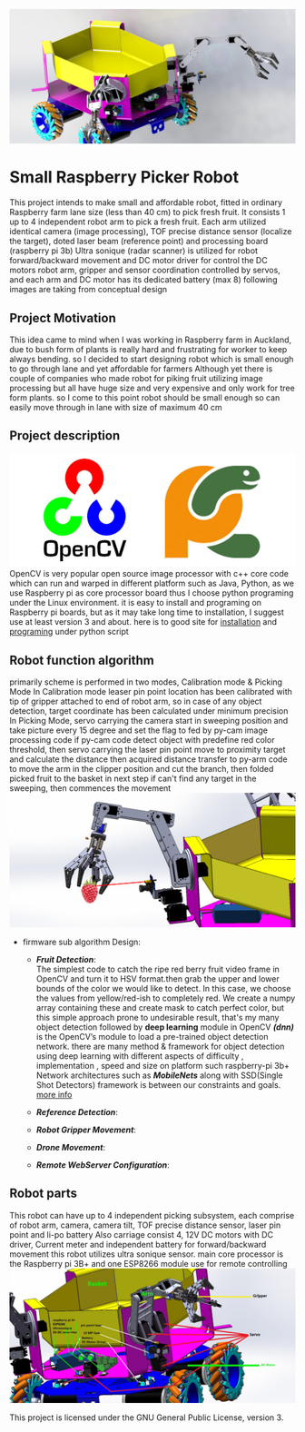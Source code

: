 ![.](https://github.com/mkeyno/Small-Raspberry-Picker-Robot/blob/master/resources/final.JPG) 

# Small Raspberry Picker Robot
This project intends to make small and affordable robot, fitted in ordinary Raspberry farm lane size (less than 40 cm) to pick fresh fruit. It consists 1 up to 4 independent robot arm to pick a fresh fruit. Each arm utilized identical camera (image processing), TOF precise distance sensor (localize the target), doted laser beam (reference point) and processing board (raspberry pi 3b)
Ultra sonique (radar scanner) is utilized for robot forward/backward movement and DC motor driver for control the DC motors
robot arm, gripper and sensor coordination controlled by servos, and each arm and DC motor has its dedicated battery (max 8) 
following images are taking from conceptual design 

## Project Motivation ##
This idea came to mind when I was working in Raspberry farm in Auckland, due to bush form of plants is really hard and frustrating for worker to keep always bending. so I decided to start designing robot which is small enough to go through lane and yet affordable for farmers
Although yet there is couple of companies who made robot for piking fruit utilizing image processing but all have huge size and very expensive and only work for tree form plants. so I come to this point robot should be small enough so can easily move through in lane with size of maximum 40 cm 

## Project description ##
 ![-](https://github.com/mkeyno/Small-Raspberry-Picker-Robot/blob/master/resources/python.jpg) 
OpenCV is very popular open source image processor with c++ core code which can run and warped in different platform such as Java, Python, as we use Raspberry pi as core processor board thus I choose python programing
under the Linux environment. it is easy to install and programing on Raspberry pi boards, but as it may take long time to installation, I suggest use at least version 3 and about. here is to good site
for [installation](https://www.pyimagesearch.com/2018/09/26/install-opencv-4-on-your-raspberry-pi/) and [programing](https://pythonprogramming.net/raspberry-pi-camera-opencv-face-detection-tutorial/) under python script  
 
## Robot function algorithm ## 


primarily scheme is performed in two modes, Calibration mode & Picking Mode
In Calibration mode leaser pin point location has been calibrated with tip of gripper attached to end of robot arm, so in case of any object detection, target coordinate has been calculated under minimum precision  
In Picking Mode, servo carrying the camera start in sweeping position and take picture every 15 degree and set the flag to fed by py-cam image processing code 
if py-cam code detect object with predefine red color threshold, then servo carrying the laser pin point move to proximity target and calculate the distance
then acquired distance transfer to py-arm code to move the arm in the clipper position and cut the branch, then folded picked fruit to the basket
in next step if can't find any target in the sweeping, then commences the movement  
![..](https://github.com/mkeyno/Small-Raspberry-Picker-Robot/blob/master/resources/picking.png) 


- firmware sub algorithm Design:
  - ***Fruit Detection***:   
   The simplest code to catch the ripe red  berry fruit video frame in OpenCV and turn it to HSV format.then grab the upper and lower      bounds of the color we would like to detect. In this case, we choose the values from yellow/red-ish to completely red.
   We create a numpy array containing these and create mask to catch perfect color, but this simple approach prone to undesirable          result, that's my many object detection  followed by **deep learning** module in OpenCV
  ***(dnn)***  is the OpenCV’s module to load a pre-trained object detection network. there are many method & framework for object         detection using deep learning with different aspects of difficulty , implementation , speed and size
  on platform such raspberry-pi 3b+ Network architectures such as  ***MobileNets*** along with SSD(Single Shot Detectors) framework is     between our constraints and goals. [more info](https://github.com/mkeyno/Small-Raspberry-Picker-Robot/tree/master/firmware/OpenCV)
  
  - ***Reference Detection***:   
  - ***Robot Gripper Movement***:   
  - ***Drone Movement***:   
  - ***Remote WebServer Configuration***:   
  
## Robot parts  ## 

This robot can have up to 4 independent picking subsystem, each comprise of robot arm, camera, camera tilt, TOF precise distance sensor, laser pin point and li-po battery 
Also carriage consist 4, 12V DC motors with DC driver, Current meter and independent battery
for forward/backward movement this robot utilizes ultra sonique sensor. main core processor is the Raspberry pi 3B+ and one ESP8266 module use for remote controlling  
![..](https://github.com/mkeyno/Small-Raspberry-Picker-Robot/blob/master/resources/naming.jpg) 






This project is licensed under the GNU General Public License, version 3.
